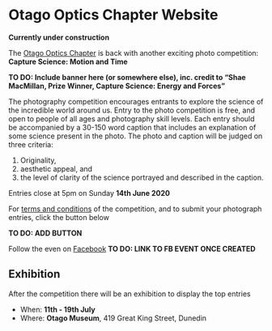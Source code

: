 # Otago Optics Chapter Website

**Currently under construction**

The [Otago Optics Chapter](https://www.otago.ac.nz/physics/postgraduate/current-students/osa-spie-university-of-otago-student-chapters.html) is back with another exciting photo competition: **Capture Science: Motion and Time**

**TO DO:  Include banner here (or somewhere else), inc. credit to “Shae MacMillan, Prize Winner, Capture Science: Energy and Forces”**

The photography competition encourages entrants to explore the science of the incredible world around us. Entry to the photo competition is free, and open to people of all ages and photography skill levels. Each entry should be accompanied by a 30-150 word caption that includes an explanation of some science present in the photo. The photo and caption will be judged on three criteria: 

1. Originality,
2. aesthetic appeal, and 
3. the level of clarity of the science portrayed and described in the caption.

Entries close at 5pm on Sunday **14th June 2020**

For [terms and conditions](https://docs.google.com/document/d/e/2PACX-1vQkIJuqqFZbrSGHHHR2jmQAMIKrC7Cq9knv3p0_ouwk3ZDGv3HpsuQXNPFz936n6_waACNrTo1pAnHK/pub) of the competition, and to submit your photograph entries, click the button below

**TO DO: ADD BUTTON**

Follow the even on [Facebook]() **TO DO: LINK TO FB EVENT ONCE CREATED**

## Exhibition
After the competition there will be an exhibition to display the top entries
 - When: **11th - 19th July**
 - Where: **Otago Museum**, 419 Great King Street, Dunedin
